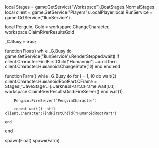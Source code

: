 local Stages = game:GetService("Workspace").BoatStages.NormalStages
local client = game:GetService("Players").LocalPlayer
local RunService = game:GetService("RunService")

local Penguin, Gold = workspace.ChangeCharacter, workspace.ClaimRiverResultsGold

_G.Busy = true;

function Float()
    while _G.Busy do game:GetService("RunService").RenderStepped:wait()
        if client.Character:FindFirstChild("Humanoid") ~= nil then
            client.Character.Humanoid:ChangeState(10)
        end
    end
end

function Farm()
    while _G.Busy do
        for i = 1, 10 do wait(2)
            client.Character.HumanoidRootPart.CFrame = Stages["CaveStage"..i].DarknessPart.CFrame
            wait(0.1)
            workspace.ClaimRiverResultsGold:FireServer()
        end
        wait(1)

        Penguin:FireServer("PenguinCharacter") 

        repeat wait() until client.Character:FindFirstChild("HumanoidRootPart")

    end
end

spawn(Float) spawn(Farm)
